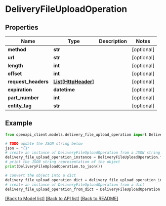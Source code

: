 # DeliveryFileUploadOperation


## Properties

Name | Type | Description | Notes
------------ | ------------- | ------------- | -------------
**method** | **str** |  | [optional] 
**url** | **str** |  | [optional] 
**length** | **int** |  | [optional] 
**offset** | **int** |  | [optional] 
**request_headers** | [**List[HttpHeader]**](HttpHeader.md) |  | [optional] 
**expiration** | **datetime** |  | [optional] 
**part_number** | **int** |  | [optional] 
**entity_tag** | **str** |  | [optional] 

## Example

```python
from openapi_client.models.delivery_file_upload_operation import DeliveryFileUploadOperation

# TODO update the JSON string below
json = "{}"
# create an instance of DeliveryFileUploadOperation from a JSON string
delivery_file_upload_operation_instance = DeliveryFileUploadOperation.from_json(json)
# print the JSON string representation of the object
print(DeliveryFileUploadOperation.to_json())

# convert the object into a dict
delivery_file_upload_operation_dict = delivery_file_upload_operation_instance.to_dict()
# create an instance of DeliveryFileUploadOperation from a dict
delivery_file_upload_operation_from_dict = DeliveryFileUploadOperation.from_dict(delivery_file_upload_operation_dict)
```
[[Back to Model list]](../README.md#documentation-for-models) [[Back to API list]](../README.md#documentation-for-api-endpoints) [[Back to README]](../README.md)


